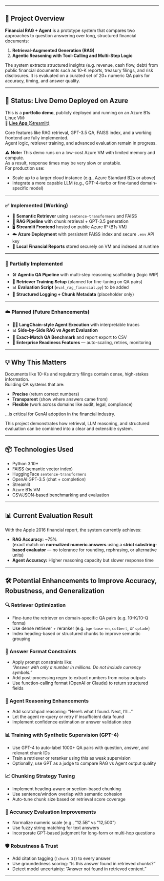 ﻿---

## 🧾 Project Overview

**Financial RAG + Agent** is a prototype system that compares two approaches to question answering over long, structured financial documents:

1. **Retrieval-Augmented Generation (RAG)**  
2. **Agentic Reasoning with Tool-Calling and Multi-Step Logic**

The system extracts structured insights (e.g. revenue, cash flow, debt) from public financial documents such as 10-K reports, treasury filings, and risk disclosures. It is evaluated on a curated set of 20+ numeric QA pairs for accuracy, timing, and answer quality.

---

## 🚀 Status: Live Demo Deployed on Azure

This is a **portfolio demo**, publicly deployed and running on an Azure B1s Linux VM:  
🔗 [**Live App** (Streamlit)](http://20.199.160.183:8501/)

Core features like RAG retrieval, GPT-3.5 QA, FAISS index, and a working frontend are fully implemented.  
Agent logic, retriever training, and advanced evaluation remain in progress.

⚠️ **Note:** This demo runs on a low-cost Azure VM with limited memory and compute.  
As a result, response times may be very slow or unstable.  
For production use:
- Scale up to a larger cloud instance (e.g., Azure Standard B2s or above)
- Integrate a more capable LLM (e.g., GPT-4-turbo or fine-tuned domain-specific model)

---

### ✅ Implemented (Working)

- 🔎 **Semantic Retriever** using `sentence-transformers` and FAISS
- 🧠 **RAG Pipeline** with chunk retrieval + GPT-3.5 generation
- 🖥️ **Streamlit Frontend** hosted on public Azure IP (B1s VM)
- ☁️ **Azure Deployment** with persistent FAISS index and secure `.env` API key
- 📁 **Local Financial Reports** stored securely on VM and indexed at runtime

---

### 🧩 Partially Implemented

- 🛠️ **Agentic QA Pipeline** with multi-step reasoning scaffolding (logic WIP)
- 🧠 **Retriever Training Setup** (planned for fine-tuning on QA pairs)
- 📊 **Evaluation Script** (`eval_rag_financial.py`) to be added
- 📄 **Structured Logging + Chunk Metadata** (placeholder only)

---

### ☁️ Planned (Future Enhancements)

- 🧑‍💼 **LangChain-style Agent Execution** with interpretable traces
- 📊 **Side-by-Side RAG vs Agent Evaluation**
- 🧾 **Exact-Match QA Benchmark** and report export to CSV
- 🧪 **Enterprise Readiness Features** — auto-scaling, retries, monitoring

---

## 💡 Why This Matters

Documents like 10-Ks and regulatory filings contain dense, high-stakes information.  
Building QA systems that are:

- **Precise** (return correct numbers)
- **Transparent** (show where answers came from)
- **Flexible** (work across domains like audit, legal, compliance)

…is critical for GenAI adoption in the financial industry.

This project demonstrates how retrieval, LLM reasoning, and structured evaluation can be combined into a clear and extensible system.

---

## 📦 Technologies Used

- Python 3.10+
- FAISS (semantic vector index)
- HuggingFace `sentence-transformers`
- OpenAI GPT-3.5 (chat + completion)
- Streamlit
- Azure B1s VM
- CSV/JSON-based benchmarking and evaluation

---


## 📊 Current Evaluation Result

With the Apple 2016 financial report, the system currently achieves:

- **RAG Accuracy:** ~75%  
  (exact match on **normalized numeric answers** using a **strict substring-based evaluator** — no tolerance for rounding, rephrasing, or alternative units)  
- **Agent Accuracy:** Higher reasoning capacity but slower response time

---

## 🛠️ Potential Enhancements to Improve Accuracy, Robustness, and Generalization

### 🔍 Retriever Optimization
- Fine-tune the retriever on domain-specific QA pairs (e.g. 10-K/10-Q forms)
- Use dense retriever + reranker (e.g. `bge-base-en`, `colbert`, or `splade`)
- Index heading-based or structured chunks to improve semantic grouping

### 🧮 Answer Format Constraints
- Apply prompt constraints like:  
  *“Answer with only a number in millions. Do not include currency symbols.”*
- Add post-processing regex to extract numbers from noisy outputs
- Use function-calling format (OpenAI or Claude) to return structured fields

### 🧠 Agent Reasoning Enhancements
- Add scratchpad reasoning: “Here’s what I found. Next, I’ll...”
- Let the agent re-query or retry if insufficient data found
- Implement confidence estimation or answer validation step

### 📊 Training with Synthetic Supervision (GPT-4)
- Use GPT-4 to auto-label 1000+ QA pairs with question, answer, and relevant chunk IDs
- Train a retriever or reranker using this as weak supervision
- Optionally, use GPT as a judge to compare RAG vs Agent output quality

### 📈 Chunking Strategy Tuning
- Implement heading-aware or section-based chunking
- Use sentence/window overlap with semantic cohesion
- Auto-tune chunk size based on retrieval score coverage

### 🧪 Accuracy Evaluation Improvements
- Normalize numeric scale (e.g., "12.5B" vs "12,500")
- Use fuzzy string matching for text answers
- Incorporate GPT-based judgment for long-form or multi-hop questions

### 🛡️ Robustness & Trust
- Add citation tagging (`[chunk 3]`) to every answer
- Use groundedness scoring: “Is this answer found in retrieved chunks?”
- Detect model uncertainty: “Answer not found in retrieved content.”

---